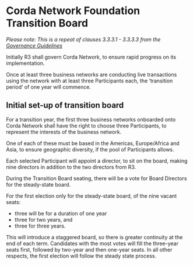 Corda Network Foundation Transition Board
=========================================

*Please note: This is a repeat of clauses 3.3.3.1 - 3.3.3.3 from the [Governance Guidelines](https://github.com/corda-network/corda-network.github.io/blob/master/governance/governance-guidelines.md)*

Initially R3 shall govern Corda Network, to ensure rapid progress on its implementation. 

Once at least three business networks are conducting live transactions using the network with at least three Participants each, the ‘transition period’ of one year will commence.

## Initial set-up of transition board

For a transition year, the first three business networks onboarded onto Corda Network shall have the right to choose three Participants, to represent the interests of the business network. 

One of each of these must be based in the Americas, Europe/Africa and Asia, to ensure geographic diversity, if the pool of Participants allows. 

Each selected Participant will appoint a director, to sit on the board, making nine directors in addition to the two directors from R3.

During the Transition Board seating, there will be a vote for Board Directors for the steady-state board.

For the first election only for the steady-state board, of the nine vacant seats:
- three will be for a duration of one year
- three for two years, and 
- three for three years. 

This will introduce a staggered board, so there is greater continuity at the end of each term. Candidates with the most votes will fill the three-year seats first, followed by two-year and then one-year seats. In all other respects, the first election will follow the steady state process.

